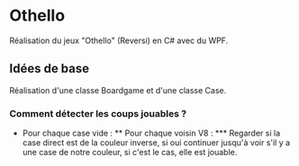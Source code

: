 # Othello
Réalisation du jeux "Othello" (Reversi) en C# avec du WPF.

## Idées de base
Réalisation d'une classe Boardgame et d'une classe Case.

### Comment détecter les coups jouables ?
* Pour chaque case vide :
** Pour chaque voisin V8 :
*** Regarder si la case direct est de la couleur inverse, si oui continuer jusqu'à voir s'il y a une case de notre couleur, si c'est le cas, elle est jouable.
